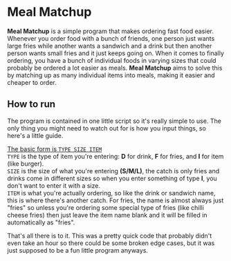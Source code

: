 # Meal Matchup
**Meal Matchup** is a simple program that makes ordering fast food easier. Whenever you order food with a bunch of friends, one person just wants large fries while another wants a sandwich and a drink but then another person wants small fries and it just keeps going on. When it comes to finally ordering, you have a bunch of individual foods in varying sizes that could probably be ordered a lot easier as meals. **Meal Matchup** aims to solve this by matching up as many individual items into meals, making it easier and cheaper to order.

## How to run
The program is contained in one little script so it's really simple to use. The only thing you might need to watch out for is how you input things, so here's a little guide.<br>

<u>The basic form is `TYPE SIZE ITEM`</u><br>
`TYPE` is the type of item you're entering: **D** for drink, **F** for fries, and **I** for item (like burger).<br>
`SIZE` is the size of what you're entering **(S/M/L)**, the catch is only fries and drinks come in different sizes so when you enter something of type **I**, you don't want to enter it with a size.<br>
`ITEM` is what you're actually ordering, so like the drink or sandwich name, this is where there's another catch. For fries, the name is almost always just "fries" so unless you're ordering some special type of fries (like chilli cheese fries) then just leave the item name blank and it will be filled in automatically as "fries".<br>

That's all there is to it. This was a pretty quick code that probably didn't even take an hour so there could be some broken edge cases, but it was just supposed to be a fun little program anyways.